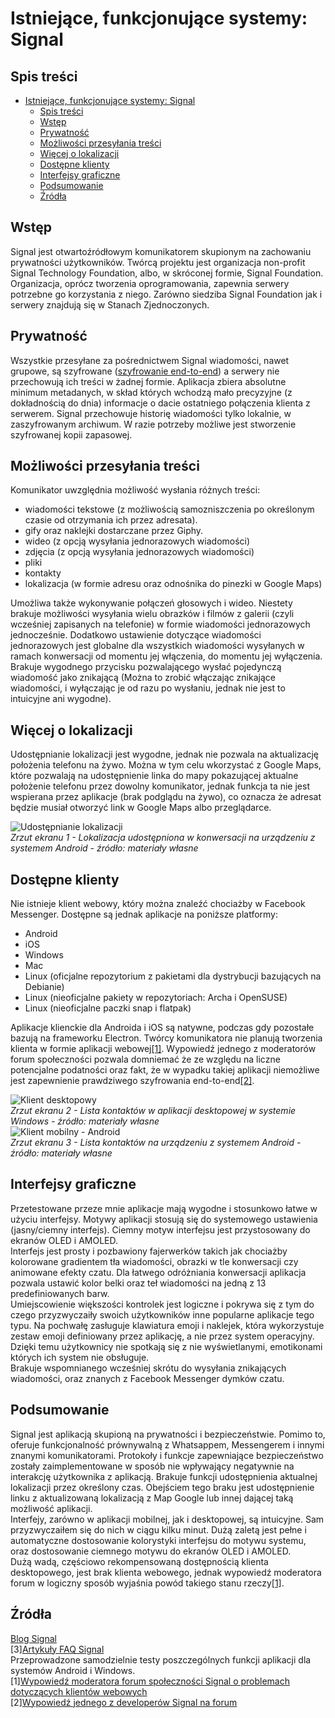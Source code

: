 # Istniejące, funkcjonujące systemy: Signal

## Spis treści

- [Istniejące, funkcjonujące systemy: Signal](#istniejące-funkcjonujące-systemy-signal)
  - [Spis treści](#spis-treści)
  - [Wstęp](#wstęp)
  - [Prywatność](#prywatność)
  - [Możliwości przesyłania treści](#możliwości-przesyłania-treści)
  - [Więcej o lokalizacji](#więcej-o-lokalizacji)
  - [Dostępne klienty](#dostępne-klienty)
  - [Interfejsy graficzne](#interfejsy-graficzne)
  - [Podsumowanie](#podsumowanie)
  - [Źródła](#źródła)

## Wstęp

Signal jest otwartoźródłowym komunikatorem skupionym na zachowaniu prywatności użytkowników. Twórcą projektu jest organizacja non-profit Signal Technology Foundation, albo, w skróconej formie, Signal Foundation. Organizacja, oprócz tworzenia oprogramowania, zapewnia serwery potrzebne go korzystania z niego. Zarówno siedziba Signal Foundation jak i serwery znajdują się w Stanach Zjednoczonych.
## Prywatność
Wszystkie przesyłane za pośrednictwem Signal wiadomości, nawet grupowe, są szyfrowane ([szyfrowanie end-to-end](https://en.wikipedia.org/wiki/End-to-end_encryption)) a serwery nie przechowują ich treści w żadnej formie. Aplikacja zbiera absolutne minimum metadanych, w skład których wchodzą mało precyzyjne (z dokładnością do dnia) informacje o dacie ostatniego połączenia klienta z serwerem. Signal przechowuje historię wiadomości tylko lokalnie, w zaszyfrowanym archiwum. W razie potrzeby możliwe jest stworzenie szyfrowanej kopii zapasowej.
## Możliwości przesyłania treści
Komunikator uwzględnia możliwość wysłania różnych treści:  
- wiadomości tekstowe (z możliwością samozniszczenia po określonym czasie od otrzymania ich przez adresata).
- gify oraz naklejki dostarczane przez Giphy.
- wideo (z opcją wysyłania jednorazowych wiadomości)
- zdjęcia (z opcją wysyłania jednorazowych wiadomości)
- pliki
- kontakty
- lokalizacja (w formie adresu oraz odnośnika do pinezki w Google Maps)    

Umożliwa także wykonywanie połączeń głosowych i wideo. Niestety brakuje możliwości wysyłania wielu obrazków i filmów z galerii (czyli wcześniej zapisanych na telefonie) w formie wiadomości jednorazowych jednocześnie. Dodatkowo ustawienie dotyczące wiadomości jednorazowych jest globalne dla wszystkich wiadomości wysyłanych w ramach konwersacji od momentu jej włączenia, do momentu jej wyłączenia. Brakuje wygodnego przycisku pozwalającego wysłać pojedynczą wiadomość jako znikającą (Można to zrobić włączając znikające wiadomości, i wyłączając je od razu po wysłaniu, jednak nie jest to intuicyjne ani wygodne).
  
## Więcej o lokalizacji
Udostępnianie lokalizacji jest wygodne, jednak nie pozwala na aktualizację położenia telefonu na żywo. Można w tym celu wkorzystać z Google Maps, które pozwalają na udostępnienie linka do mapy pokazującej aktualne położenie telefonu przez dowolny komunikator, jednak funkcja ta nie jest wspierana przez aplikacje (brak podglądu na żywo), co oznacza że adresat będzie musiał otworzyć link w Google Maps albo przeglądarce.

![Udostępnianie lokalizacji](../../images/signal1.png)  
*Zrzut ekranu 1 - Lokalizacja udostępniona w konwersacji na urządzeniu z systemem Android - źródło: materiały własne*
   
## Dostępne klienty
Nie istnieje klient webowy, który można znaleźć chociażby w Facebook Messenger. Dostępne są jednak aplikacje na poniższe platformy:  
- Android
- iOS
- Windows
- Mac
- Linux (oficjalne repozytorium z pakietami dla dystrybucji bazujących na Debianie)
- Linux (nieoficjalne pakiety w repozytoriach: Archa i OpenSUSE)
- Linux (nieoficjalne paczki snap i flatpak)
  
Aplikacje klienckie dla Androida i iOS są natywne, podczas gdy pozostałe bazują na frameworku Electron. Twórcy komunikatora nie planują tworzenia klienta w formie aplikacji webowej[[1]](#źródła). Wypowiedź jednego z moderatorów forum społeczności pozwala domniemać że ze względu na liczne potencjalne podatności oraz fakt, że w wypadku takiej aplikacji niemożliwe jest zapewnienie prawdziwego szyfrowania end-to-end[[2]](#źródła).

![Klient desktopowy](../../images/signal2.png)  
*Zrzut ekranu 2 - Lista kontaktów w aplikacji desktopowej w systemie Windows - źródło: materiały własne*  
![Klient mobilny - Android](../../images/signal3.png)  
*Zrzut ekranu 3 - Lista kontaktów na urządzeniu z systemem Android - źródło: materiały własne*

## Interfejsy graficzne
Przetestowane przeze mnie aplikacje mają wygodne i stosunkowo łatwe w użyciu interfejsy. Motywy aplikacji stosują się do systemowego ustawienia (jasny/ciemny interfejs). Ciemny motyw interfejsu jest przystosowany do ekranów OLED i AMOLED.  
Interfejs jest prosty i pozbawiony fajerwerków takich jak chociażby kolorowane gradientem tła wiadomości, obrazki w tle konwersacji czy animowane efekty czatu. Dla łatwego odróżniania konwersacji aplikacja pozwala ustawić kolor belki oraz teł wiadomości na jedną z 13 predefiniowanych barw.   
Umiejscowienie większości kontrolek jest logiczne i pokrywa się z tym do czego przyzwyczaiły swoich użytkowników inne popularne aplikacje tego typu. Na pochwałę zasługuje klawiatura emoji i naklejek, która wykorzystuje zestaw emoji definiowany przez aplikację, a nie przez system operacyjny. Dzięki temu użytkownicy nie spotkają się z nie wyświetlanymi, emotikonami których ich system nie obsługuje.     
Brakuje wspomnianego wcześniej skrótu do wysyłania znikających wiadomości, oraz znanych z Facebook Messenger dymków czatu.

## Podsumowanie
Signal jest aplikacją skupioną na prywatności i bezpieczeństwie. Pomimo to, oferuje funkcjonalność prównywalną z Whatsappem, Messengerem i innymi znanymi komunikatorami. Protokoły i funkcje zapewniające bezpieczeństwo zostały zaimplementowane w sposób nie wpływający negatywnie na interakcję użytkownika z aplikacją. 
Brakuje funkcji udostępnienia aktualnej lokalizacji przez określony czas. Obejściem tego braku jest udostępnienie linku z aktualizowaną lokalizacją z Map Google lub innej dającej taką możliwość aplikacji.  
Interfejy, zarówno w aplikacji mobilnej, jak i desktopowej, są intuicyjne. Sam przyzwyczaiłem się do nich w ciągu kilku minut. Dużą zaletą jest pełne i automatyczne dostosowanie kolorystyki interfejsu do motywu systemu, oraz dostosowanie ciemnego motywu do ekranów OLED i AMOLED.  
Dużą wadą, częściowo rekompensowaną dostępnością klienta desktopowego, jest brak klienta webowego, jednak wypowiedź moderatora forum w logiczny sposób wyjaśnia powód takiego stanu rzeczy[[1]](#źródła).  


## Źródła
[Blog Signal](https://signal.org/blog/)  
[3][Artykuły FAQ Signal](https://support.signal.org/hc/pl)  
Przeprowadzone samodzielnie testy poszczególnych funkcji aplikacji dla systemów Android i Windows.  
[1][Wypowiedź moderatora forum społeczności Signal o problemach dotyczących klientów webowych](https://community.signalusers.org/t/google-to-retire-chrome-apps-what-will-be-with-signal-desktop/469/6)  
[2][Wypowiedź jednego z developerów Signal na forum](https://community.signalusers.org/t/is-it-possible-to-extend-signal-for-desktop-for-browser/1151/3)